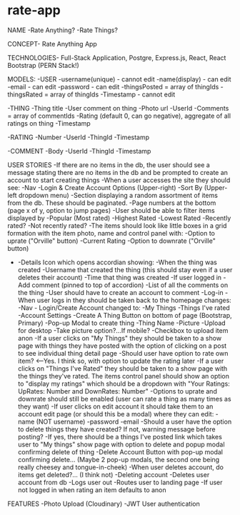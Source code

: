 # rate-app
NAME
-Rate Anything?
-Rate Things?

CONCEPT- Rate Anything App 

TECHNOLOGIES- Full-Stack Application, Postgre, Express.js, React, React Bootstrap (PERN Stack!)

MODELS:
-USER
    -username(unique) - cannot edit
    -name(display) - can edit
    -email - can edit
    -password - can edit
    -thingsPosted = array of thingIds
    -thingsRated = array of thingIds
    -Timestamp - cannot edit

-THING
    -Thing title
    -User comment on thing
    -Photo url
    -UserId
    -Comments = array of commentIds
    -Rating (default 0, can go negative), aggregate of all ratings on thing
    -Timestamp

-RATING
    -Number
    -UserId
    -ThingId
    -Timestamp

-COMMENT
    -Body
    -UserId
    -ThingId
    -Timestamp

USER STORIES
-If there are no items in the db, the user should see a message stating there are no items in the db and be prompted to create an account to start creating things
-When a user accesses the site they should see: 
    -Nav
        -Login & Create Account Options (Upper-right)
        -Sort By (Upper-left dropdown menu)
    -Section displaying a random assortment of items from the db. These should be paginated.
        -Page numbers at the bottom (page x of y, option to jump pages)
    -User should be able to filter items displayed by
        -Popular (Most rated)
        -Highest Rated
        -Lowest Rated
        -Recently rated?
        -Not recently rated?
-The items should look like little boxes in a grid formation with the item photo, name and control panel with:
    -Option to uprate ("Orville" button)
    -Current Rating 
    -Option to downrate ("Orville" button)
-   -Details Icon which opens accordian showing:
        -When the thing was created
        -Username that created the thing (this should stay even if a user deletes their account)
        -Time that thing was created
        -If user logged in - Add comment (pinned to top of accordion)
        -List of all the comments on the thing
-User should have to create an account to comment
-Log-in 
    -When user logs in they should be taken back to the homepage changes:
        -Nav - Login/Create Account changed to:
            -My Things
            -Things I've rated
            -Account Settings
        -Create A Thing Button on bottom of page (Bootstrap, Primary)
            -Pop-up Modal to create thing
                -Thing Name
                -Picture
                    -Upload for desktop
                    -Take picture option?...If mobile?
                    -Checkbox to upload item anon
-If a user clicks on "My Things" they should be taken to a show page with things they have posted with the option of clicking on a post to see individual thing detail page
    -Should user have option to rate own item? <--Yes. I think so, with option to update the rating later
-If a user clicks on "Things I've Rated" they should be taken to a show page with the things they've rated. The items control panel should show an option to "display my ratings" which should be a dropdown with "Your Ratings: UpRates: Number and DownRates: Number"
    -Options to uprate and downrate should still be enabled (user can rate a thing as many times as they want)
-If user clicks on edit account it should take them to an account edit page (or should this be a modal) where they can edit:
    -name (NOT username)
    -password
    -email
    -Should a user have the option to delete things they have created? If not, warning message before posting?
        -If yes, there should be a things I've posted link which takes user to "My things" show page with option to delete and popup modal confirming delete of thing
    -Delete Account Button with pop-up modal confirming delete... (Maybe 2 pop-up modals, the second one being really cheesey and tongue-in-cheek)
        -When user deletes account, do items get deleted?... (I think not)
        -Deleting account
            -Deletes user account from db
            -Logs user out
            -Routes user to landing page
        -If user not logged in when rating an item defaults to anon



FEATURES
-Photo Upload (Cloudinary)
-JWT User authentication

